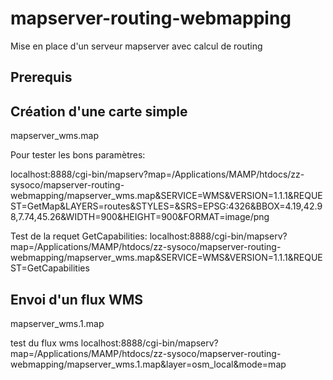 # mapserver-routing-webmapping
Mise en place d'un serveur mapserver avec calcul de routing 

## Prerequis




## Création d'une carte simple




mapserver_wms.map

Pour tester les bons paramètres:

localhost:8888/cgi-bin/mapserv?map=/Applications/MAMP/htdocs/zz-sysoco/mapserver-routing-webmapping/mapserver_wms.map&SERVICE=WMS&VERSION=1.1.1&REQUEST=GetMap&LAYERS=routes&STYLES=&SRS=EPSG:4326&BBOX=4.19,42.98,7.74,45.26&WIDTH=900&HEIGHT=900&FORMAT=image/png


Test de  la requet GetCapabilities:
localhost:8888/cgi-bin/mapserv?map=/Applications/MAMP/htdocs/zz-sysoco/mapserver-routing-webmapping/mapserver_wms.map&SERVICE=WMS&VERSION=1.1.1&REQUEST=GetCapabilities



## Envoi d'un flux WMS
mapserver_wms.1.map

test du flux wms
localhost:8888/cgi-bin/mapserv?map=/Applications/MAMP/htdocs/zz-sysoco/mapserver-routing-webmapping/mapserver_wms.1.map&layer=osm_local&mode=map